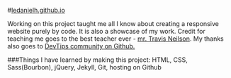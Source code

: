 #[ledanielh.github.io](https://ledanielh.github.io)
<p>Working on this project taught me all I know about creating a responsive website purely by code. It is also a showcase of my work. Credit for teaching me goes to the best teacher ever - <a href="http://travisneilson.com/#about" target="_blank">mr. Travis Neilson</a>. My thanks also goes to <a href="https://github.com/DevTips" target="_blank">DevTips community on Github.</a></p>

###Things I have learned by making this project: 
HTML, CSS, Sass(Bourbon), jQuery, Jekyll, Git, hosting on Github